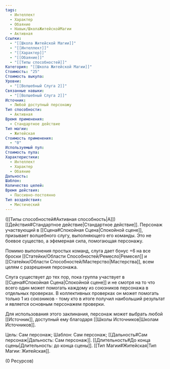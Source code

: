 ```yaml
---
tags:
  - Интеллект
  - Характер
  - Обаяние
  - Навык/ШколаЖитейскойМагии
  - Активная
Ссылки:
  - "[[Школа Житейской Магии]]"
  - "[[Интеллект]]"
  - "[[Характер]]"
  - "[[Обаяние]]"
  - "[[Типы способностей]]"
Категория: "[[Школа Житейской Магии]]"
Стоимость: "25"
Стоимость выкупа: 
Уровни:
  - "[[Волшебный Слуга 2]]"
Связанные навыки:
  - "[[Волшебный Слуга 2]]"
Источник:
  - Любой доступный персонажу
Тип способности:
  - Активная
Время применения:
  - Стандартное действие
Тип магии:
  - Житейская
Стоимость применения:
  - "0"
Используемый пул: 
Стоимость пула: 
Характеристики:
  - Интеллект
  - Характер
  - Обаяние
Дальность: 
Шаблон: 
Количество целей: 
Время действия:
  - Пассивно-постоянно
Тип воздействия:
  - Мистический
---
```

([[Типы способностей#Активная способность|А]]) [[Действия#Стандартное действие|Стандартное действие]]. Персонаж участвующий в [[Сцена#Спокойная Сцена|Спокойной сцене]], призывает волшебного слугу, выполняющего его команды. Это не боевое существо, а эфемерная сила, помогающая персонажу. 

Помимо выполнения простых команд, слуга дает бонус +6 на все броски [[Статейки/Области Способностей/Ремесло|Ремесел]] и [[Статейки/Области Способностей/Мастерство|Мастерства]], всем целям с разрешения персонажа. 

Слуга существует до тех пор, пока группа участвует в [[Сцена#Спокойная Сцена|Спокойной сцене]] и не смотря на то что всего один может помогать каждому из союзников персонажа в отдельных проверках. В коллективных проверках он может помогать только 1 из союзников - тому кто в итоге получил наибольший результат и является основным персонажем проверки. 

Для использования этого заклинания, персонаж может выбрать любой [[Источник]], доступный ему благодаря [[Школы Источников|Школам Источников]].

Цель: Сам персонаж; Шаблон: Сам персонаж; [[Дальность#Сам персонаж|Дальность: Сам персонаж]].  [[Длительность#До конца сцены|Длительность: до конца сцены]]. [[Тип Магии#Житейская|Тип Магии: Житейская]].

(0 Ресурсов)